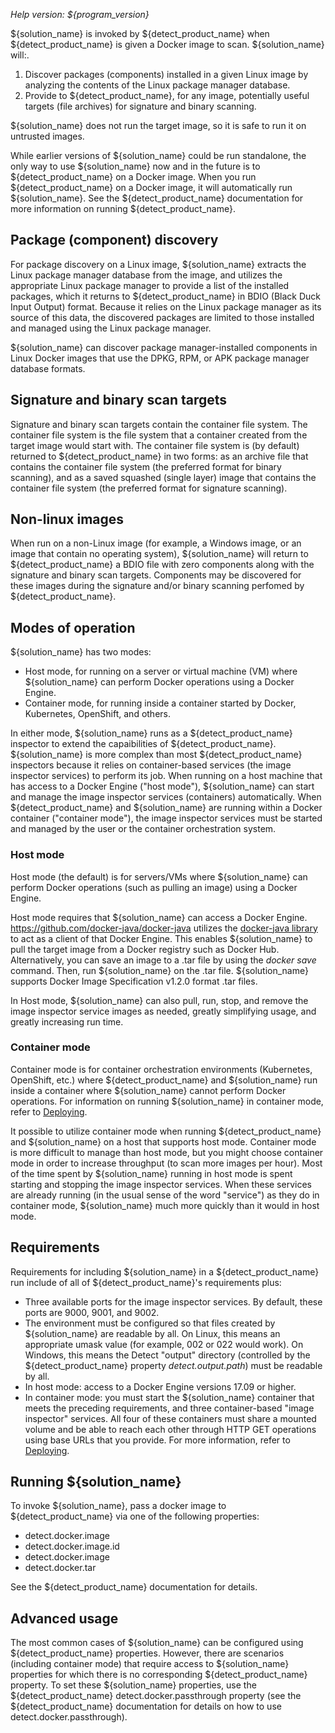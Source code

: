 
_Help version: ${program_version}_

${solution_name} is invoked by ${detect_product_name} when ${detect_product_name} is given a Docker image to scan.
${solution_name} will:.

1. Discover packages (components) installed in a given Linux image by analyzing the contents of the Linux package manager database.
2. Provide to ${detect_product_name}, for any image, potentially useful targets (file archives) for signature and binary scanning.

${solution_name} does not run the target image, so it is safe to run it on untrusted images.

While earlier versions of ${solution_name} could be run standalone,
the only way to use ${solution_name} now and in the future is
to ${detect_product_name} on a Docker image. When you run ${detect_product_name}
on a Docker image, it will automatically run 
${solution_name}. See the ${detect_product_name} documentation for more information on
running ${detect_product_name}.

## Package (component) discovery

For package discovery on a Linux image, ${solution_name} extracts the Linux package manager
database from the image, and utilizes the appropriate Linux package manager to provide a list of
the installed packages, which
it returns to ${detect_product_name} in BDIO (Black Duck Input Output) format.
Because it relies on the Linux package manager as its source of this data,
the discovered packages are limited to those installed and managed using the Linux package manager.

${solution_name} can discover package manager-installed components in
Linux Docker images that use the DPKG, RPM, or APK package manager database formats.

## Signature and binary scan targets

Signature and binary scan targets contain the container file system.
The container file system
is the file system that a container created from the target image would start with. The
container file system is (by default) returned to ${detect_product_name} in two forms:
as an archive file that contains the container file system (the preferred format for binary
scanning), and as a saved squashed (single layer) image
that contains the container file system (the preferred format for signature scanning).

## Non-linux images

When run on a non-Linux image (for example, a Windows image,
or an image that contain no operating system), ${solution_name}
will return to ${detect_product_name} a BDIO file with zero components
along with the signature and binary scan targets.
Components may be discovered for these images
during the signature and/or binary scanning perfomed by
${detect_product_name}.

## Modes of operation

${solution_name} has two modes:

* Host mode, for running on a server or virtual machine (VM) where ${solution_name} can perform Docker operations using a Docker Engine.
* Container mode, for running inside a container started by Docker, Kubernetes, OpenShift, and others.

In either mode, ${solution_name} runs as a ${detect_product_name} inspector to extend the capaibilities of ${detect_product_name}.
${solution_name} is more complex than most ${detect_product_name} inspectors because it relies on container-based services
(the image inspector services)
to perform its job. When running on a host machine that has access to a Docker Engine ("host mode"),
${solution_name} can start and manage the image inspector services (containers) automatically.
When ${detect_product_name} and ${solution_name} are running within a Docker container
("container mode"), the image inspector services must be started and managed by the user or
the container orchestration system.

### Host mode

Host mode (the default) is for servers/VMs where ${solution_name} can perform Docker operations (such as pulling an image)
using a Docker Engine.

Host mode requires that ${solution_name} can access a Docker Engine. https://github.com/docker-java/docker-java utilizes the
[docker-java library](https://github.com/docker-java/docker-java) to act as a client of that Docker Engine.
This enables ${solution_name} to pull the target image from a Docker registry such
as Docker Hub. Alternatively, you can save an image to a .tar file by using the *docker save* command. Then, run ${solution_name}
on the .tar file. ${solution_name} supports Docker Image Specification v1.2.0 format .tar files.

In Host mode, ${solution_name} can also pull, run, stop, and remove the image inspector service images as needed,
greatly simplifying usage, and greatly increasing run time.

### Container mode

Container mode is for container orchestration environments (Kubernetes, OpenShift, etc.)
where ${detect_product_name} and ${solution_name} run
inside a container where ${solution_name} cannot perform Docker operations.
For information on running ${solution_name} in container mode,
refer to [Deploying](deployment.md).

It possible to utilize container mode when running ${detect_product_name} and ${solution_name} on a host
that supports host mode. Container mode is more difficult to manage than host mode,
but you might choose container mode in order to increase throughput (to scan more images per hour).
Most of the time spent by ${solution_name} running in host mode is spent starting and stopping the image inspector services.
When these services are already running (in the usual sense of the word "service")
as they do in container mode,
${solution_name} much more quickly than it would in host mode.

## Requirements

Requirements for including ${solution_name} in a ${detect_product_name} run
include of all of ${detect_product_name}'s requirements plus:

* Three available ports for the image inspector services. By default, these ports are 9000, 9001, and 9002.
* The environment must be configured so that files created by ${solution_name} are readable by all. On Linux, this means an appropriate umask value (for example, 002 or 022 would work). On Windows, this means the
Detect "output" directory (controlled by the ${detect_product_name} property *detect.output.path*)
must be readable by all.
* In host mode: access to a Docker Engine versions 17.09 or higher.
* In container mode: you must start the ${solution_name} container that meets the preceding requirements, and three container-based
"image inspector" services. All four of these containers must share a mounted volume and be able to reach each other through HTTP GET operations using base URLs
that you provide. For more information, refer to [Deploying](deployment.md).
    
## Running ${solution_name}

To invoke ${solution_name}, pass a docker image to 
${detect_product_name} via one of the following properties:

* detect.docker.image
* detect.docker.image.id
* detect.docker.image
* detect.docker.tar

See the ${detect_product_name} documentation for details.

## Advanced usage

The most common cases of ${solution_name} can be configured using 
${detect_product_name} properties. However, there are scenarios (including container mode)
that require access to ${solution_name} properties for which there is no corresponding
${detect_product_name} property. To set these 
${solution_name} properties, use the
${detect_product_name} detect.docker.passthrough property
(see the ${detect_product_name} documentation for details on how to use detect.docker.passthrough).
